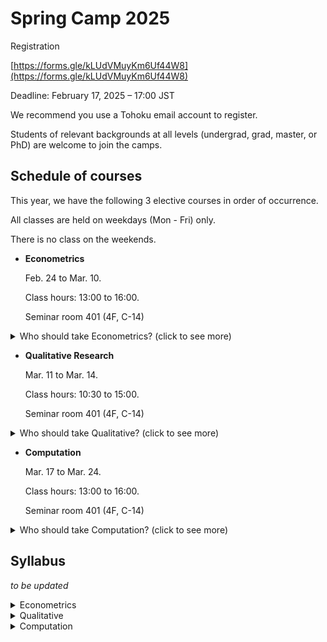 # Spring Camp 2025

Registration

[https://forms.gle/kLUdVMuyKm6Uf44W8](https://forms.gle/kLUdVMuyKm6Uf44W8)

Deadline: February 17, 2025 – 17:00 JST

We recommend you use a Tohoku email account to register.

Students of relevant backgrounds at all levels (undergrad, grad, master, or PhD) are welcome to join the camps.

## Schedule of courses

This year, we have the following 3 elective courses in order of occurrence.

All classes are held on weekdays (Mon - Fri) only.  

There is no class on the weekends.

- **Econometrics**

  Feb. 24 to Mar. 10.
  
  Class hours: 13:00 to 16:00.

  Seminar room 401 (4F, C-14)

<details> 
<summary>Who should take Econometrics? (click to see more)</summary>
This course is suitable for those who want to conduct **empirical research**, which is widely used in health, environment, labor and microeconomics. You will learn the basic and advanced methods in STATA and R. In addition to covering the basics of linear regression, the course also focuses on causal inference methods such as IV, DiD, etc. 
</details>

- **Qualitative Research**

  Mar. 11 to Mar. 14.
  
  Class hours: 10:30 to 15:00.

  Seminar room 401 (4F, C-14)

<details> 
<summary>Who should take Qualitative? (click to see more)</summary>
This course is suitable for research concerning non-numerical data, which is widely used in management. You will study how to conduct proper interviews and collect and analyze qualitative data, such as text and interviews.
</details>

- **Computation**

  Mar. 17 to Mar. 24.

  Class hours: 13:00 to 16:00.

  Seminar room 401 (4F, C-14)

<details> 
<summary>Who should take Computation? (click to see more) </summary>
This course is suitable for those who want to perform numerical tests and simulations in theoretical research in macroeconomics. You will learn the basics of numerical methods and their applications in economic modeling, such as DSGE and OLG. After some math review, we will use Python, Matlab (Dynare). 
</details>



## Syllabus

*to be updated*

<details>
  <summary>Econometrics</summary>

  Instructor: Xiao Wang, Zhu Mengqi (Sara)

</details>

<details>
  <summary>Qualitative</summary>

  Instructor: Feng Youxin

</details>


<details>
  <summary>Computation</summary>

  Instructor: Zhang Ye

</details>
